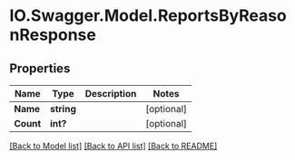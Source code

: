 # IO.Swagger.Model.ReportsByReasonResponse
## Properties

Name | Type | Description | Notes
------------ | ------------- | ------------- | -------------
**Name** | **string** |  | [optional] 
**Count** | **int?** |  | [optional] 

[[Back to Model list]](../README.md#documentation-for-models) [[Back to API list]](../README.md#documentation-for-api-endpoints) [[Back to README]](../README.md)


